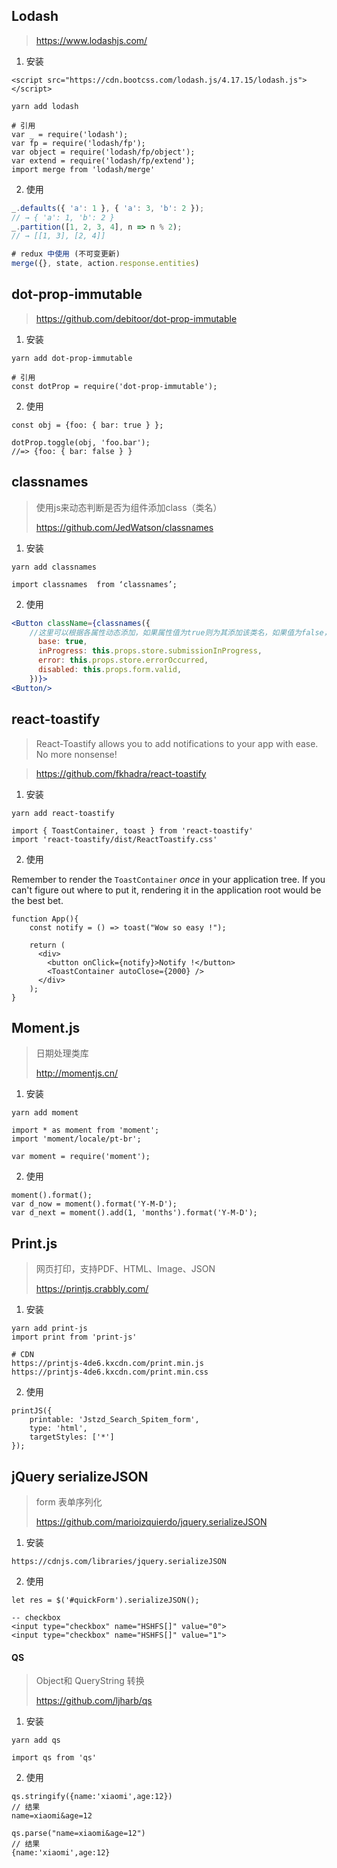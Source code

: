 ## Lodash

>  https://www.lodashjs.com/ 

1. 安装

```
<script src="https://cdn.bootcss.com/lodash.js/4.17.15/lodash.js"></script>

yarn add lodash

# 引用
var _ = require('lodash');
var fp = require('lodash/fp');
var object = require('lodash/fp/object');
var extend = require('lodash/fp/extend');
import merge from 'lodash/merge'
```

2. 使用

```javascript
_.defaults({ 'a': 1 }, { 'a': 3, 'b': 2 });
// → { 'a': 1, 'b': 2 }
_.partition([1, 2, 3, 4], n => n % 2);
// → [[1, 3], [2, 4]]

# redux 中使用 (不可变更新)
merge({}, state, action.response.entities)
```

## dot-prop-immutable

>  https://github.com/debitoor/dot-prop-immutable 

1. 安装

```
yarn add dot-prop-immutable

# 引用
const dotProp = require('dot-prop-immutable');
```

2. 使用

```
const obj = {foo: { bar: true } };

dotProp.toggle(obj, 'foo.bar');
//=> {foo: { bar: false } }
```

## classnames

> 使用js来动态判断是否为组件添加class（类名）
>
> https://github.com/JedWatson/classnames

1. 安装

```
yarn add classnames

import classnames  from ‘classnames’;
```

2. 使用

```jsx
<Button className={classnames({
    //这里可以根据各属性动态添加，如果属性值为true则为其添加该类名，如果值为false，则不添加。这样达到了动态添加class的目的
      base: true,
      inProgress: this.props.store.submissionInProgress,
      error: this.props.store.errorOccurred,
      disabled: this.props.form.valid,
    })}>
<Button/>
```

## react-toastify

> React-Toastify allows you to add notifications to your app with ease. No more nonsense!

> https://github.com/fkhadra/react-toastify

1. 安装

```
yarn add react-toastify

import { ToastContainer, toast } from 'react-toastify'
import 'react-toastify/dist/ReactToastify.css'
```

2. 使用

Remember to render the `ToastContainer` *once* in your application tree. If you can't figure out where to put it, rendering it in the application root would be the best bet.

```
function App(){
	const notify = () => toast("Wow so easy !");

	return (
	  <div>
		<button onClick={notify}>Notify !</button>
		<ToastContainer autoClose={2000} />
	  </div>
	);
}
```

## Moment.js

> 日期处理类库
>
> http://momentjs.cn/

1. 安装

```
yarn add moment  

import * as moment from 'moment';
import 'moment/locale/pt-br';

var moment = require('moment');
```

2. 使用

```
moment().format();
var d_now = moment().format('Y-M-D');
var d_next = moment().add(1, 'months').format('Y-M-D');
```

## Print.js

> 网页打印，支持PDF、HTML、Image、JSON
>
> https://printjs.crabbly.com/

1. 安装

```
yarn add print-js
import print from 'print-js'

# CDN
https://printjs-4de6.kxcdn.com/print.min.js
https://printjs-4de6.kxcdn.com/print.min.css
```

2. 使用

```
printJS({
    printable: 'Jstzd_Search_Spitem_form',
    type: 'html',
    targetStyles: ['*']
});
```

## jQuery serializeJSON

> form 表单序列化
>
> https://github.com/marioizquierdo/jquery.serializeJSON

1. 安装

```
https://cdnjs.com/libraries/jquery.serializeJSON
```

2. 使用

```
let res = $('#quickForm').serializeJSON();

-- checkbox
<input type="checkbox" name="HSHFS[]" value="0">
<input type="checkbox" name="HSHFS[]" value="1">
```

#### QS 

> Object和 QueryString 转换
>
> https://github.com/ljharb/qs

1. 安装

```
yarn add qs

import qs from 'qs'
```

2. 使用

```
qs.stringify({name:'xiaomi',age:12})
// 结果
name=xiaomi&age=12

qs.parse("name=xiaomi&age=12")
// 结果
{name:'xiaomi',age:12}
```

